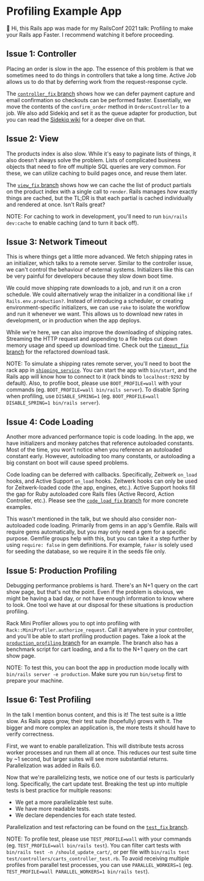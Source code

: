 # Profiling Example App

👋 Hi, this Rails app was made for my RailsConf 2021 talk: Profiling to make your Rails app Faster. I recommend watching it before proceeding.

## Issue 1: Controller

Placing an order is slow in the app. The essence of this problem is that we sometimes need to do things in controllers that take a long time. Active Job allows us to do that by deferring work from the request-response cycle.

The [`controller_fix` branch](tree/controller_fix) shows how we can defer payment capture and email confirmation so checkouts can be performed faster. Essentially, we move the contents of the `confirm_order` method in `OrdersController` to a job. We also add Sidekiq and set it as the queue adapter for production, but you can read the [Sidekiq wiki](https://github.com/mperham/sidekiq/wiki/Active-Job) for a deeper dive on that.


## Issue 2: View

The products index is also slow. While it's easy to paginate lists of things, it also doesn't always solve the problem. Lists of complicated business objects that need to fire off multiple SQL queries are very common. For these, we can utilize caching to build pages once, and reuse them later.

The [`view_fix` branch](tree/view_fix) shows how we can cache the list of product partials on the product index with a single call to `render`. Rails manages _how_ exactly things are cached, but the TL;DR is that each partial is cached individually and rendered at once. Isn't Rails great?

NOTE: For caching to work in development, you'll need to run `bin/rails dev:cache` to enable caching (and to turn it back off).


## Issue 3: Network Timeout

This is where things get a little more advanced. We fetch shipping rates in an initializer, which talks to a remote server. Similar to the controller issue, we can't control the behaviour of external systems. Initializers like this can be very painful for developers because they slow down boot time.

We could move shipping rate downloads to a job, and run it on a cron schedule. We could alternatively wrap the initializer in a conditional like `if Rails.env.production?`. Instead of introducing a scheduler, or creating environment-specific initializers, we can use `rake` to isolate the workflow and run it whenever we want. This allows us to download new rates in development, or in production when the app deploys.

While we're here, we can also improve the downloading of shipping rates. Streaming the HTTP request and appending to a file helps cut down memory usage and speed up download time. Check out the [`timeout_fix` branch](tree/timeout_fix) for the refactored download task.

NOTE: To simulate a shipping rates remote server, you'll need to boot the rack app in [`shipping_service`](shipping_service). You can start the app with `bin/start`, and the Rails app will know how to connect to it (rack binds to `localhost:9292` by default). Also, to profile boot, please use `BOOT_PROFILE=wall` with your commands (eg. `BOOT_PROFILE=wall bin/rails server`). To disable Spring when profiling, use `DISABLE_SPRING=1` (eg. `BOOT_PROFILE=wall DISABLE_SPRING=1 bin/rails server`).


## Issue 4: Code Loading

Another more advanced performance topic is code loading. In the app, we have initializers and monkey patches that reference autoloaded constants. Most of the time, you won't notice when you reference an autoloaded constant early. However, autoloading too many constants, or autoloading a big constant on boot will cause speed problems.

Code loading can be deferred with callbacks. Specifically, Zeitwerk `on_load` hooks, and Active Support `on_load` hooks. Zeitwerk hooks can only be used for Zeitwerk-loaded code (the app, engines, etc.). Active Support hooks fill the gap for Ruby autoloaded core Rails files (Active Record, Action Controller, etc.). Please see the [`code_load_fix` branch](tree/code_load_fix) for more concrete examples.

This wasn't mentioned in the talk, but we should also consider non-autoloaded code loading. Primarily from gems in an app's Gemfile. Rails will require gems automatically, but you may only need a gem for a specific purpose. Gemfile groups help with this, but you can take it a step further by using `require: false` in gem definitions. For example, `faker` is solely used for seeding the database, so we require it in the seeds file only.


## Issue 5: Production Profiling

Debugging performance problems is hard. There's an N+1 query on the cart show page, but that's not the point. Even if the problem is obvious, we might be having a bad day, or not have enough information to know where to look. One tool we have at our disposal for these situations is production profiling.

Rack Mini Profiler allows you to opt into profiling with `Rack::MiniProfiler.authorize_request`. Call it anywhere in your controller, and you'll be able to start profiling production pages. Take a look at the [`production_profiling` branch](tree/production_profiling) for an example. The branch also has a benchmark script for cart loading, and a fix to the N+1 query on the cart show page.

NOTE: To test this, you can boot the app in production mode locally with `bin/rails server -e production`. Make sure you run `bin/setup` first to prepare your machine.


## Issue 6: Test Profiling

In the talk I mention bonus content, and this is it! The test suite is a little slow. As Rails apps grow, their test suite (hopefully) grows with it. The bigger and more complex an application is, the more tests it should have to verify correctness.

First, we want to enable parallelization. This will distribute tests across worker processes and run them all at once. This reduces our test suite time by ~1 second, but larger suites will see more substantial returns. Parallelization was added in Rails 6.0.

Now that we're parallelizing tests, we notice one of our tests is particularly long. Specifically, the cart update test. Breaking the test up into multiple tests is best practice for multiple reasons:

- We get a more parallelizable test suite.
- We have more readable tests.
- We declare dependencies for each state tested.

Parallelization and test refactoring can be found on the [`test_fix` branch](tree/test_fix).

NOTE: To profile test, please use `TEST_PROFILE=wall` with your commands (eg. `TEST_PROFILE=wall bin/rails test`). You can filter cart tests with `bin/rails test -n /should_update_cart/`, or per file with `bin/rails test test/controllers/carts_controller_test.rb`. To avoid receiving multiple profiles from parallel test processes, you can use `PARALLEL_WORKERS=1` (eg. `TEST_PROFILE=wall PARALLEL_WORKERS=1 bin/rails test`).
